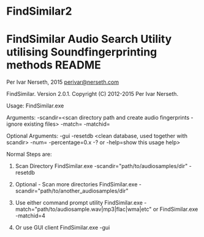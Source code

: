 # FindSimilar2

FindSimilar Audio Search Utility utilising Soundfingerprinting methods README
=============================================================================
Per Ivar Nerseth, 2015
perivar@nerseth.com

FindSimilar. Version 2.0.1.
Copyright (C) 2012-2015 Per Ivar Nerseth.

Usage: FindSimilar.exe <Arguments>

Arguments:
        -scandir=<scan directory path and create audio fingerprints - ignore existing files>
        -match=<path to the wave file to find matches for>
        -matchid=<database id to the wave file to find matches for>

Optional Arguments:
        -gui    <open up the Find Similar Client GUI>
        -resetdb        <clean database, used together with scandir>
        -num=<number of matches to return when querying>
        -percentage=0.x <percentage above and below duration when querying>
        -? or -help=show this usage help>

Normal Steps are:
1. Scan Directory
FindSimilar.exe -scandir="path/to/audiosamples/dir" -resetdb

2. Optional - Scan more directories
FindSimilar.exe -scandir="path/to/another_audiosamples/dir"

3. Use either command prompt utility
FindSimilar.exe -match="path/to/audiosample.wav|mp3|flac|wma|etc"
or
FindSimilar.exe -matchid=4

4. Or use GUI client
FindSimilar.exe -gui
